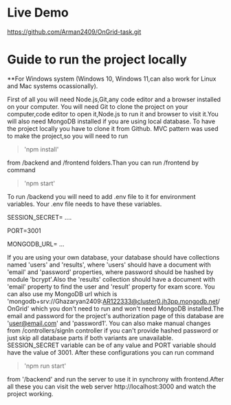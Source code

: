 # Live Demo
https://github.com/Arman2409/OnGrid-task.git

# Guide to run the project locally

**For Windows system (Windows 10, Windows 11,can also work for Linux and Mac systems ocassionally).

First of all you will need Node.js,Git,any code editor and a browser installed on your computer.
You will need Git to clone the project on your computer,code editor to open it,Node.js to run it and browser to visit it.You will also need MongoDB installed if you are using local database.
To have the project locally you have to clone it from Github.
MVC pattern was used to make the project,so you will need to run   

 > 'npm install'

from /backend and /frontend folders.Than you can run /frontend by command 

 > 'npm start'

To run /backend you will need to add .env file to it for environment variables. Your .env file needs to have these variables.

SESSION_SECRET= ....  

PORT=3001

MONGODB_URL= ...

If you are using your own database, your database should have collections named 'users' 
and 'results', where 'users' should have a document with 'email' and 'password' properties,
where password should be hashed by module 'bcrypt'.Also the 'results' collection should have
a document with 'email' property to find the user and 'result' property for exam score. 
You can also use my MongoDB url which is
 'mongodb+srv://Ghazaryan2409:AR122333@cluster0.jh3pp.mongodb.net/OnGrid'
which you don't need to run and won't need MongoDB installed.The email and password for the project's authorization page of this database are 'user@email.com' and 'password1'.
You can also make manual changes from /controllers/signIn controller if you can't provide hashed password or just skip all database parts if both variants are unavailable.
SESSION_SECRET variable can be of any value and PORT variable should have the value of 3001.
After these configurations you can run command 

 >'npm run start'
 
from '/backend' and run the server to use it in synchrony with frontend.After all these
you can visit the web server 
http://localhost:3000
and watch the project working.
